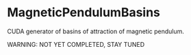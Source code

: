 MagneticPendulumBasins
======================

CUDA generator of basins of attraction of magnetic pendulum.

WARNING: NOT YET COMPLETED, STAY TUNED
